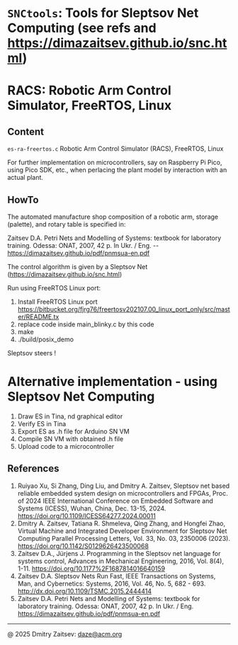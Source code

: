 # `SNCtools`: Tools for Sleptsov Net Computing (see refs and https://dimazaitsev.github.io/snc.html)
# RACS: Robotic Arm Control Simulator, FreeRTOS, Linux


## Content 

`es-ra-freertos.c` Robotic Arm Control Simulator (RACS), FreeRTOS, Linux

For further implementation on microcontrollers, say on Raspberry Pi Pico, using Pico SDK, etc., when perlacing the plant model by interaction with an actual plant. 


## HowTo

The automated manufacture shop composition of a robotic arm, storage (palette), and rotary table is specified in:

Zaitsev D.A. Petri Nets and Modelling of Systems: textbook for laboratory training. Odessa: ONAT, 2007, 42 p. In Ukr. / Eng. -- https://dimazaitsev.github.io/pdf/pnmsua-en.pdf

The control algorithm is given by a Sleptsov Net (https://dimazaitsev.github.io/snc.html)

Run using FreeRTOS Linux port: 

1) Install FreeRTOS Linux port https://bitbucket.org/fjrg76/freertosv202107.00_linux_port_only/src/master/README.tx
2) replace code inside main_blinky.c by this code
4) make
5) ./build/posix_demo

Sleptsov steers !


# Alternative implementation - using Sleptsov Net Computing

1) Draw ES in Tina, nd graphical editor
2) Verify ES in Tina
3) Export ES as .h file for Arduino SN VM
4) Compile SN VM with obtained .h file
5) Upload code to a microcontroller

   
## References
 
1. Ruiyao Xu, Si Zhang, Ding Liu, and Dmitry A. Zaitsev, Sleptsov net based reliable embedded system design on microcontrollers and FPGAs, Proc. of 2024 IEEE International Conference on Embedded Software and Systems (ICESS), Wuhan, China, Dec. 13-15, 2024. https://doi.org/10.1109/ICESS64277.2024.00011
2. Dmitry A. Zaitsev, Tatiana R. Shmeleva, Qing Zhang, and Hongfei Zhao, Virtual Machine and Integrated Developer Environment for Sleptsov Net Computing Parallel Processing Letters, Vol. 33, No. 03, 2350006 (2023). https://doi.org/10.1142/S0129626423500068
3. Zaitsev D.A., Jürjens J. Programming in the Sleptsov net language for systems control, Advances in Mechanical Engineering, 2016, Vol. 8(4), 1-11. https://doi.org/10.1177%2F1687814016640159
4. Zaitsev D.A. Sleptsov Nets Run Fast, IEEE Transactions on Systems, Man, and Cybernetics: Systems, 2016, Vol. 46, No. 5, 682 - 693. http://dx.doi.org/10.1109/TSMC.2015.2444414
5. Zaitsev D.A. Petri Nets and Modelling of Systems: textbook for laboratory training. Odessa: ONAT, 2007, 42 p. In Ukr. / Eng. https://dimazaitsev.github.io/pdf/pnmsua-en.pdf

----------------------------------------------------------------------- 
@ 2025 Dmitry Zaitsev: daze@acm.org 
